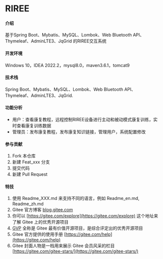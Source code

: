 # RIREE

#### 介绍

基于Spring Boot、Mybatis、MySQL、Lombok、Web Bluetooth API、Thymeleaf、AdminLTE3、JqGrid 的RIREE交互系统

#### 开发环境

Windows 10，IDEA 2022.2，mysql8.0，maven3.6.1，tomcat9

#### 技术栈

Spring Boot、Mybatis、MySQL、Lombok、Web Bluetooth API、Thymeleaf、AdminLTE3、JqGrid.

#### 功能分析

- 用户：查看康复教程，远程控制RIREE设备进行主动和被动模式康复训练，实时查看康复训练数据
- 管理员：发布康复教程，发布康复知识链接，管理用户，系统配置修改

#### 参与贡献

1.  Fork 本仓库
2.  新建 Feat_xxx 分支
3.  提交代码
4.  新建 Pull Request

#### 特技

1.  使用 Readme\_XXX.md 来支持不同的语言，例如 Readme\_en.md, Readme\_zh.md
2.  Gitee 官方博客 [blog.gitee.com](https://blog.gitee.com)
3.  你可以 [https://gitee.com/explore](https://gitee.com/explore) 这个地址来了解 Gitee 上的优秀开源项目
4.  [GVP](https://gitee.com/gvp) 全称是 Gitee 最有价值开源项目，是综合评定出的优秀开源项目
5.  Gitee 官方提供的使用手册 [https://gitee.com/help](https://gitee.com/help)
6.  Gitee 封面人物是一档用来展示 Gitee 会员风采的栏目 [https://gitee.com/gitee-stars/](https://gitee.com/gitee-stars/)

